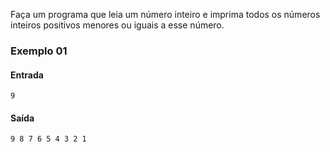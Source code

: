 Faça um programa que leia um número inteiro e imprima todos os números inteiros positivos menores ou iguais a esse número.


### Exemplo 01

#### Entrada

    9

#### Saída

    9 8 7 6 5 4 3 2 1